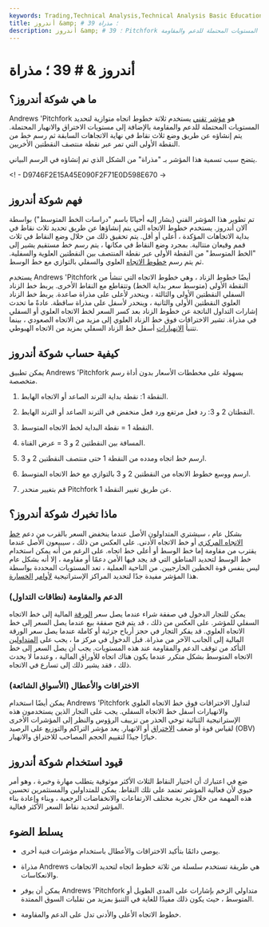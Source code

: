 ```yaml
---
keywords: Trading,Technical Analysis,Technical Analysis Basic Education
title: أندروز &amp; # 39 ؛ مذراة
description: أندروز &amp; # 39 ؛ Pitchfork هو مؤشر تقني شائع يرسم ثلاثة خطوط اتجاه متوازية حول اتجاه صعودي أو هبوطي لتحديد المستويات المحتملة للدعم والمقاومة.
---
```


# أندروز & # 39 ؛ مذراة
## ما هي شوكة أندروز؟

Andrews 'Pitchfork هو [مؤشر تقني](/technicalindicator) يستخدم ثلاثة خطوط اتجاه متوازية لتحديد المستويات المحتملة للدعم والمقاومة بالإضافة إلى مستويات الاختراق والانهيار المحتملة. يتم إنشاؤه عن طريق وضع ثلاث نقاط في نهاية الاتجاهات السابقة ثم رسم خط من النقطة الأولى التي تمر عبر نقطة منتصف النقطتين الأخريين.

يتضح سبب تسمية هذا المؤشر بـ "مذراة" من الشكل الذي تم إنشاؤه في الرسم البياني.

<! - D9746F2E15A45E090F2F71E0D598E670 ->

## فهم شوكة أندروز

تم تطوير هذا المؤشر الفني (يشار إليه أحيانًا باسم "دراسات الخط المتوسط") بواسطة آلان أندروز. يستخدم خطوط الاتجاه التي يتم إنشاؤها عن طريق تحديد ثلاث نقاط في بداية الاتجاهات المؤكدة ، أعلى أو أقل. يتم تحقيق ذلك من خلال وضع النقاط في ثلاث قمم وقيعان متتالية. بمجرد وضع النقاط في مكانها ، يتم رسم خط مستقيم يشير إلى "الخط المتوسط" من النقطة الأولى عبر نقطة المنتصف بين النقطتين العلوية والسفلية. ثم يتم رسم [خطوط الاتجاه](/trendline) العلوي والسفلي بالتوازي مع خط الوسط.

يستخدم Andrews 'Pitchfork أيضًا خطوط الزناد ، وهي خطوط الاتجاه التي تنشأ من النقطة الأولى (متوسط سعر بداية الخط) وتتقاطع مع النقاط الأخرى. يربط خط الزناد السفلي النقطتين الأولى والثالثة ، وينحدر لأعلى على مذراة صاعدة. يربط خط الزناد العلوي النقطتين الأولى والثانية ، وينحدر لأسفل على مذراة ساقطة. عادةً ما تحدث إشارات التداول الناتجة عن خطوط الزناد بعد كسر السعر لخط الاتجاه العلوي أو السفلي في مذراة. تشير الاختراقات فوق خط الزناد العلوي إلى مزيد من الاتجاه الصعودي ، بينما تتنبأ [الانهيارات](/breakdown) أسفل خط الزناد السفلي بمزيد من الاتجاه الهبوطي.

## كيفية حساب شوكة أندروز

يمكن تطبيق Andrews 'Pitchfork بسهولة على مخططات الأسعار بدون أداة رسم متخصصة.

1. النقطة 1: نقطة بداية الترند الصاعد أو الاتجاه الهابط.

1. النقطتان 2 و 3: رد فعل مرتفع ورد فعل منخفض في الترند الصاعد أو الترند الهابط.

1. النقطة 1 = نقطة البداية لخط الاتجاه المتوسط.

1. المسافة بين النقطتين 2 و 3 = عرض القناة.

1. ارسم خط اتجاه ومدده من النقطة 1 حتى منتصف النقطتين 2 و 3.

1. ارسم ووسع خطوط الاتجاه من النقطتين 2 و 3 بالتوازي مع خط الاتجاه المتوسط.

1. قم بتغيير منحدر Pitchfork عن طريق تغيير النقطة 1.

## ماذا تخبرك شوكة أندروز؟

بشكل عام ، سيشتري المتداولون الأصل عندما ينخفض السعر بالقرب من دعم [خط الاتجاه المركزي](/trendline) أو خط الاتجاه الأدنى. على العكس من ذلك ، سيبيعون الأصل عندما يقترب من مقاومة إما خط الوسط أو أعلى خط اتجاه. على الرغم من أنه يمكن استخدام خط الوسط لتحديد المناطق التي قد يجد فيها الأمن دعمًا أو مقاومة ، إلا أنه بشكل عام ليس بنفس قوة الخطين الخارجيين. من الناحية العملية ، تعد المستويات المحددة بواسطة هذا المؤشر مفيدة جدًا لتحديد المراكز الإستراتيجية [لأوامر](/stop-lossorder) [الخسارة](/stop-lossorder).

### الدعم والمقاومة (نطاقات التداول)

يمكن للتجار الدخول في صفقة شراء عندما يصل سعر [الورقة](/long) المالية إلى خط الاتجاه السفلي للمؤشر. على العكس من ذلك ، قد يتم فتح صفقة بيع عندما يصل السعر إلى خط الاتجاه العلوي. قد يفكر التجار في حجز أرباح جزئية أو كاملة عندما يصل سعر الورقة المالية إلى الجانب الآخر من مذراة. قبل الدخول في مركز ما ، يجب على [المتداولين](/trader) التأكد من توقف الدعم والمقاومة عند هذه المستويات. يجب أن يصل السعر إلى خط الاتجاه المتوسط بشكل متكرر عندما يكون هناك اتجاه للأوراق المالية ، وعندما لا يحدث ذلك ، فقد يشير ذلك إلى تسارع في الاتجاه.

### الاختراقات والأعطال (الأسواق الشائعة)

يمكن أيضًا استخدام Andrews 'Pitchfork لتداول الاختراقات فوق خط الاتجاه العلوي والانهيارات أسفل خط الاتجاه السفلي. يجب على التجار الذين يستخدمون هذه الإستراتيجية الثنائية توخي الحذر من تزييف الرؤوس والنظر إلى المؤشرات الأخرى لقياس قوة أو ضعف [الاختراق](/breakout) أو الانهيار. يعد مؤشر التراكم والتوزيع على الرصيد (OBV) خيارًا جيدًا لتقييم الحجم المصاحب للاختراق والانهيار.

## قيود استخدام شوكة أندروز

ضع في اعتبارك أن اختيار النقاط الثلاث الأكثر موثوقية يتطلب مهارة وخبرة ، وهو أمر حيوي لأن فعالية المؤشر تعتمد على تلك النقاط. يمكن للمتداولين والمستثمرين تحسين هذه المهمة من خلال تجربة مختلف الارتفاعات والانخفاضات الرجعية ، وبناء وإعادة بناء المؤشر لتحديد نقاط السعر الأكثر فعالية.

## يسلط الضوء

- يوصى دائمًا بتأكيد الاختراقات والأعطال باستخدام مؤشرات فنية أخرى.

- مذراة Andrews هي طريقة تستخدم سلسلة من ثلاثة خطوط اتجاه لتحديد الاتجاهات والانعكاسات.

- يمكن أن يوفر Andrews 'Pitchfork متداولي الزخم بإشارات على المدى الطويل أو المتوسط ، حيث يكون ذلك مفيدًا للغاية في التنبؤ بمزيد من تقلبات السوق الممتدة.

- خطوط الاتجاه الأعلى والأدنى تدل على الدعم والمقاومة.

